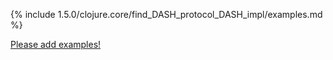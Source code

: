 {% include 1.5.0/clojure.core/find_DASH_protocol_DASH_impl/examples.md %}

[Please add examples!](https://github.com/arrdem/grimoire/edit/master/_includes/1.6.0/clojure.core/find_DASH_protocol_DASH_impl/examples.md)
